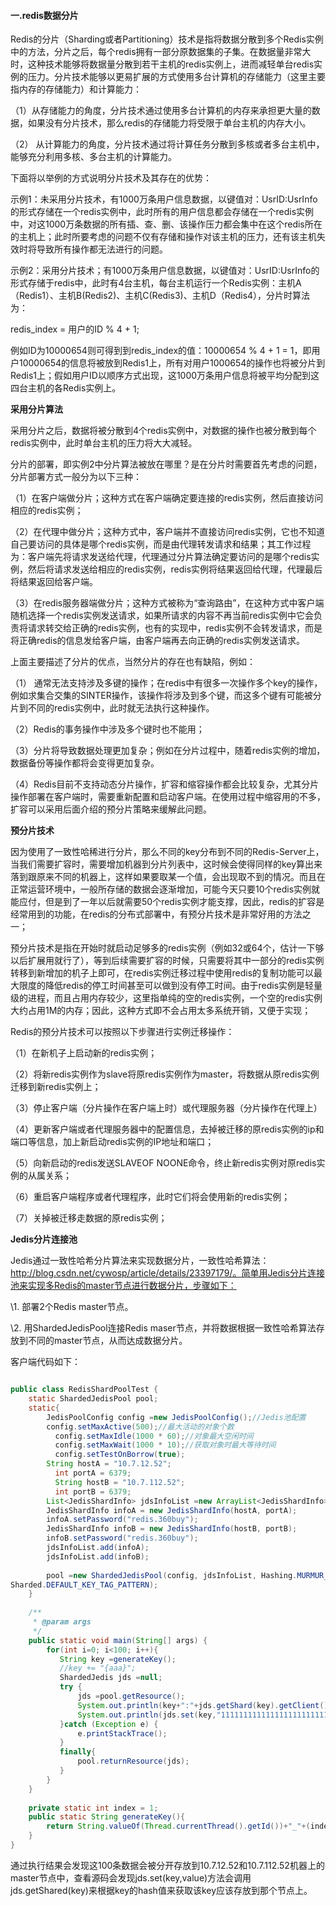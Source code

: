 #### 一.redis数据分片

​	Redis的分片（Sharding或者Partitioning）技术是指将数据分散到多个Redis实例中的方法，分片之后，每个redis拥有一部分原数据集的子集。在数据量非常大时，这种技术能够将数据量分散到若干主机的redis实例上，进而减轻单台redis实例的压力。分片技术能够以更易扩展的方式使用多台计算机的存储能力（这里主要指内存的存储能力）和计算能力：

（1）从存储能力的角度，分片技术通过使用多台计算机的内存来承担更大量的数据，如果没有分片技术，那么redis的存储能力将受限于单台主机的内存大小。

（2） 从计算能力的角度，分片技术通过将计算任务分散到多核或者多台主机中，能够充分利用多核、多台主机的计算能力。


下面将以举例的方式说明分片技术及其存在的优势：

示例1：未采用分片技术，有1000万条用户信息数据，以键值对：UsrID:UsrInfo的形式存储在一个redis实例中，此时所有的用户信息都会存储在一个redis实例中，对这1000万条数据的所有插、查、删、该操作压力都会集中在这个redis所在的主机上；此时所要考虑的问题不仅有存储和操作对该主机的压力，还有该主机失效时将导致所有操作都无法进行的问题。

示例2：采用分片技术；有1000万条用户信息数据，以键值对：UsrID:UsrInfo的形式存储于redis中，此时有4台主机，每台主机运行一个Redis实例：主机A （Redis1）、主机B(Redis2)、主机C(Redis3)、主机D（Redis4），分片时算法为：

redis_index = 用户的ID % 4 + 1;

例如ID为10000654则可得到到redis_index的值：10000654 % 4 + 1 = 1，即用户10000654的信息将被放到Redis1上，所有对用户1000654的操作也将被分片到Redis1上；假如用户ID以顺序方式出现，这1000万条用户信息将被平均分配到这四台主机的各Redis实例上。

**采用分片算法**

采用分片之后，数据将被分散到4个redis实例中，对数据的操作也被分散到每个redis实例中，此时单台主机的压力将大大减轻。

分片的部署，即实例2中分片算法被放在哪里？是在分片时需要首先考虑的问题，分片部署方式一般分为以下三种：

（1）在客户端做分片；这种方式在客户端确定要连接的redis实例，然后直接访问相应的redis实例；

（2）在代理中做分片；这种方式中，客户端并不直接访问redis实例，它也不知道自己要访问的具体是哪个redis实例，而是由代理转发请求和结果；其工作过程为：客户端先将请求发送给代理，代理通过分片算法确定要访问的是哪个redis实例，然后将请求发送给相应的redis实例，redis实例将结果返回给代理，代理最后将结果返回给客户端。

（3）在redis服务器端做分片；这种方式被称为“查询路由”，在这种方式中客户端随机选择一个redis实例发送请求，如果所请求的内容不再当前redis实例中它会负责将请求转交给正确的redis实例，也有的实现中，redis实例不会转发请求，而是将正确redis的信息发给客户端，由客户端再去向正确的redis实例发送请求。

上面主要描述了分片的优点，当然分片的存在也有缺陷，例如：

（1） 通常无法支持涉及多键的操作；在redis中有很多一次操作多个key的操作，例如求集合交集的SINTER操作，该操作将涉及到多个键，而这多个键有可能被分片到不同的redis实例中，此时就无法执行这种操作。

（2）Redis的事务操作中涉及多个键时也不能用；

（3）分片将导致数据处理更加复杂；例如在分片过程中，随着redis实例的增加，数据备份等操作都将会变得更加复杂。

（4）Redis目前不支持动态分片操作，扩容和缩容操作都会比较复杂，尤其分片操作部署在客户端时，需要重新配置和启动客户端。在使用过程中缩容用的不多，扩容可以采用后面介绍的预分片策略来缓解此问题。

**预分片技术**



因为使用了一致性哈稀进行分片，那么不同的key分布到不同的Redis-Server上，当我们需要扩容时，需要增加机器到分片列表中，这时候会使得同样的key算出来落到跟原来不同的机器上，这样如果要取某一个值，会出现取不到的情况。而且在正常运营环境中，一般所存储的数据会逐渐增加，可能今天只要10个redis实例就能应付，但是到了一年以后就需要50个redis实例才能支撑，因此，redis的扩容是经常用到的功能，在redis的分布式部署中，有预分片技术是非常好用的方法之一；


预分片技术是指在开始时就启动足够多的redis实例（例如32或64个，估计一下够以后扩展用就行了），等到后续需要扩容的时候，只需要将其中一部分的redis实例转移到新增加的机子上即可，在redis实例迁移过程中使用redis的复制功能可以最大限度的降低redis的停工时间甚至可以做到没有停工时间。由于redis实例是轻量级的进程，而且占用内存较少，这里指单纯的空的redis实例，一个空的redis实例大约占用1M的内存；因此，这种方式即不会占用太多系统开销，又便于实现；

Redis的预分片技术可以按照以下步骤进行实例迁移操作：

（1）在新机子上启动新的redis实例；

（2）将新redis实例作为slave将原redis实例作为master，将数据从原redis实例迁移到新redis实例上；

（3）停止客户端（分片操作在客户端上时）或代理服务器（分片操作在代理上）

（4）更新客户端或者代理服务器中的配置信息，去掉被迁移的原redis实例的ip和端口等信息，加上新启动redis实例的IP地址和端口；

（5）向新启动的redis发送SLAVEOF NOONE命令，终止新redis实例对原redis实例的从属关系；

（6）重启客户端程序或者代理程序，此时它们将会使用新的redis实例；



（7）关掉被迁移走数据的原redis实例；



**Jedis分片连接池**

Jedis通过一致性哈希分片算法来实现数据分片，一致性哈希算法：http://blog.csdn.net/cywosp/article/details/23397179/。简单用Jedis分片连接池来实现多Redis的master节点进行数据分片，步骤如下：

\1. 部署2个Redis master节点。

\2. 用ShardedJedisPool连接Redis maser节点，并将数据根据一致性哈希算法存放到不同的master节点，从而达成数据分片。

客户端代码如下：

```java

public class RedisShardPoolTest {
    static ShardedJedisPool pool;
    static{
        JedisPoolConfig config =new JedisPoolConfig();//Jedis池配置
        config.setMaxActive(500);//最大活动的对象个数
          config.setMaxIdle(1000 * 60);//对象最大空闲时间
          config.setMaxWait(1000 * 10);//获取对象时最大等待时间
          config.setTestOnBorrow(true);
        String hostA = "10.7.12.52";
          int portA = 6379;
          String hostB = "10.7.112.52";
          int portB = 6379;
        List<JedisShardInfo> jdsInfoList =new ArrayList<JedisShardInfo>(2);
        JedisShardInfo infoA = new JedisShardInfo(hostA, portA);
        infoA.setPassword("redis.360buy");
        JedisShardInfo infoB = new JedisShardInfo(hostB, portB);
        infoB.setPassword("redis.360buy");
        jdsInfoList.add(infoA);
        jdsInfoList.add(infoB);
       
        pool =new ShardedJedisPool(config, jdsInfoList, Hashing.MURMUR_HASH,
Sharded.DEFAULT_KEY_TAG_PATTERN);
    }
   
    /**
     * @param args
     */
    public static void main(String[] args) {
        for(int i=0; i<100; i++){
           String key =generateKey();
           //key += "{aaa}";
           ShardedJedis jds =null;
           try {
               jds =pool.getResource();
               System.out.println(key+":"+jds.getShard(key).getClient().getHost());
               System.out.println(jds.set(key,"1111111111111111111111111111111"));
           }catch (Exception e) {
               e.printStackTrace();
           }
           finally{
               pool.returnResource(jds);
           }
        }
    }
 
    private static int index = 1;
    public static String generateKey(){
        return String.valueOf(Thread.currentThread().getId())+"_"+(index++);
    }
}
```

通过执行结果会发现这100条数据会被分开存放到10.7.12.52和10.7.112.52机器上的master节点中，查看源码会发现jds.set(key,value)方法会调用jds.getShared(key)来根据key的hash值来获取该key应该存放到那个节点上。

